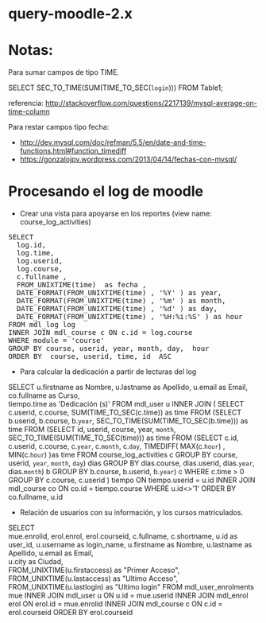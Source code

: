 query-moodle-2.x
================

Notas:
=======
Para sumar campos de tipo TIME.

SELECT SEC_TO_TIME(SUM(TIME_TO_SEC(`login`))) FROM Table1; 

referencia: http://stackoverflow.com/questions/2217139/mysql-average-on-time-column

Para restar campos tipo fecha: 
- http://dev.mysql.com/doc/refman/5.5/en/date-and-time-functions.html#function_timediff
- https://gonzalojpv.wordpress.com/2013/04/14/fechas-con-mysql/

Procesando el log de moodle
==============================

- Crear una vista para apoyarse en los reportes (view name: course_log_activities)
<pre>
SELECT
  log.id,
  log.time, 
  log.userid, 
  log.course, 
  c.fullname , 
  FROM_UNIXTIME(time)  as fecha ,
  DATE_FORMAT(FROM_UNIXTIME(time) , '%Y' ) as year,
  DATE_FORMAT(FROM_UNIXTIME(time) , '%m' ) as month,
  DATE_FORMAT(FROM_UNIXTIME(time) , '%d' ) as day,
  DATE_FORMAT(FROM_UNIXTIME(time) , '%H:%i:%S' ) as hour
FROM mdl_log log
INNER JOIN mdl_course c ON c.id = log.course
WHERE module = 'course'
GROUP BY course, userid, year, month, day,  hour
ORDER BY  course, userid, time, id  ASC
</pre>

- Para calcular la dedicación a partir de lecturas del log

SELECT 
  u.firstname as Nombre, 
  u.lastname as Apellido, 
  u.email as Email,  
  co.fullname as Curso,  
  tiempo.time as 'Dedicación (s)' 
FROM mdl_user u
INNER JOIN (
SELECT c.userid, c.course, SUM(TIME_TO_SEC(c.time)) as time FROM 
(SELECT b.userid, b.course, b.`year`,  SEC_TO_TIME(SUM(TIME_TO_SEC(b.time))) as time FROM
(SELECT id, userid, course, year, `month`,  SEC_TO_TIME(SUM(TIME_TO_SEC(time))) as time FROM
(SELECT c.id, c.userid, c.course, c.`year`, c.`month`, c.`day`, TIMEDIFF( MAX(c.`hour`) , MIN(c.`hour`) )as time 
FROM course_log_activities c
GROUP BY course, userid, `year`, `month`, `day`) dias
GROUP BY dias.course,  dias.userid, dias.`year`, dias.`month`) b
GROUP BY b.course, b.userid, b.`year`) c
WHERE c.time > 0
GROUP BY c.course, c.userid
) tiempo ON tiempo.userid = u.id
INNER JOIN mdl_course co ON co.id = tiempo.course
WHERE u.id<>'1'
ORDER BY co.fullname, u.id

- Relación de usuarios con su información, y los cursos matriculados.

SELECT  
  mue.enrolid,
  erol.enrol,
  erol.courseid,
  c.fullname,
  c.shortname,
  u.id as user_id, 
  u.username as login_name, 
  u.firstname as Nombre, 
  u.lastname as Apellido, 
  u.email as Email,  
  u.city as Ciudad,  
FROM_UNIXTIME(u.firstaccess) as "Primer Acceso", 
FROM_UNIXTIME(u.lastaccess) as "Ultimo Acceso", 
FROM_UNIXTIME(u.lastlogin) as "Ultimo login"
FROM  mdl_user_enrolments mue
INNER JOIN mdl_user u ON u.id = mue.userid
INNER JOIN mdl_enrol erol ON erol.id = mue.enrolid
INNER JOIN mdl_course c ON c.id = erol.courseid
ORDER BY erol.courseid

